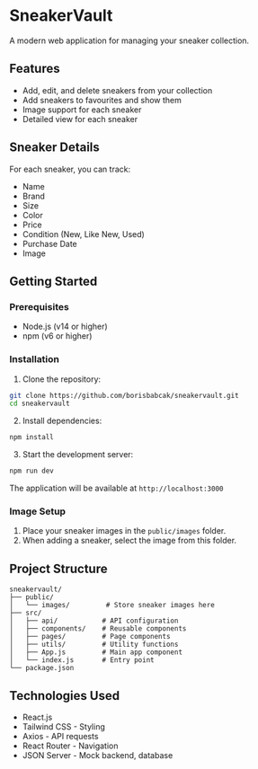 # SneakerVault

A modern web application for managing your sneaker collection.

## Features

- Add, edit, and delete sneakers from your collection
- Add sneakers to favourites and show them
- Image support for each sneaker
- Detailed view for each sneaker

## Sneaker Details

For each sneaker, you can track:
- Name
- Brand
- Size
- Color
- Price
- Condition (New, Like New, Used)
- Purchase Date
- Image

## Getting Started

### Prerequisites

- Node.js (v14 or higher)
- npm (v6 or higher)

### Installation

1. Clone the repository:
```bash
git clone https://github.com/borisbabcak/sneakervault.git
cd sneakervault
```

2. Install dependencies:
```bash
npm install
```

3. Start the development server:
```bash
npm run dev
```

The application will be available at `http://localhost:3000`

### Image Setup

1. Place your sneaker images in the `public/images` folder.
2. When adding a sneaker, select the image from this folder.

## Project Structure

```
sneakervault/
├── public/
│   └── images/         # Store sneaker images here
├── src/
│   ├── api/           # API configuration
│   ├── components/    # Reusable components
│   ├── pages/         # Page components
│   ├── utils/         # Utility functions
│   ├── App.js         # Main app component
│   └── index.js       # Entry point
└── package.json
```

## Technologies Used

- React.js
- Tailwind CSS - Styling
- Axios - API requests
- React Router - Navigation
- JSON Server - Mock backend, database